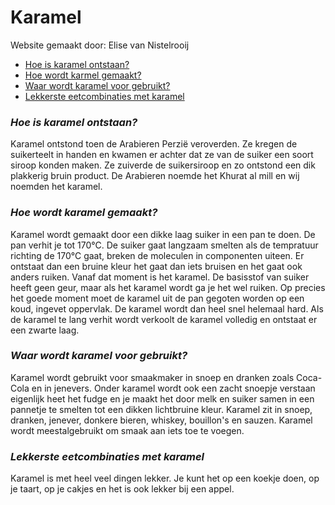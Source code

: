 # Karamel
Website gemaakt door: Elise van Nistelrooij
    <ul>
  <li><a href="#">Hoe is karamel ontstaan?</a></li>
  <li><a href="#">Hoe wordt karmel gemaakt?</a></li>
  <li><a href="#">Waar wordt karamel voor gebruikt?</a></li>
  <li><a href="#">Lekkerste eetcombinaties met karamel</a></li>
  </ul>
   </header>
  <article>
    <h3><I>Hoe is karamel ontstaan?</I></h3>
    <p>Karamel ontstond toen de Arabieren Perzië veroverden. Ze kregen de suikerteelt in handen en kwamen er achter dat ze van de suiker een soort siroop konden maken. Ze zuiverde de suikersiroop en zo ontstond een dik plakkerig bruin product. De Arabieren noemde het Khurat al mill en wij noemden het karamel.
  </article>
  <article>
    <h3><I>Hoe wordt karamel gemaakt?</I></h3>
    <p>Karamel wordt gemaakt door een dikke laag suiker in een pan te doen. De pan verhit je tot 170°C. De suiker gaat langzaam smelten als de tempratuur richting de 170°C gaat, breken de moleculen in componenten uiteen. Er ontstaat dan een bruine kleur het gaat dan iets bruisen en het gaat ook anders ruiken. Vanaf dat moment is het karamel. De basisstof van suiker heeft geen geur, maar als het karamel wordt ga je het wel ruiken. Op precies het goede moment moet de karamel uit de pan gegoten worden op een koud, ingevet oppervlak. De karamel wordt dan heel snel helemaal hard. Als de karamel te lang verhit wordt verkoolt de karamel volledig en ontstaat er een zwarte laag.</p>
  </article>
  <article>
    <h3><I>Waar wordt karamel voor gebruikt?</I></h3>
    <p>Karamel wordt gebruikt voor smaakmaker in snoep en dranken zoals Coca-Cola en in jenevers. Onder karamel wordt ook een zacht snoepje verstaan eigenlijk heet het fudge en je maakt het door melk en suiker samen in een pannetje te smelten tot een dikken lichtbruine kleur. Karamel zit in snoep, dranken, jenever, donkere bieren, whiskey, bouillon's en sauzen. Karamel wordt meestalgebruikt om smaak aan iets toe te voegen.</p>
  </article>
   <h3><I>Lekkerste eetcombinaties met karamel</I></h3>
    <p>Karamel is met heel veel dingen lekker. Je kunt het op een koekje doen, op je taart, op je cakjes en het is ook lekker bij een appel. </p>
  </article>
  
